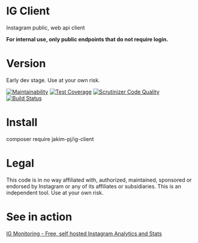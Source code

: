 # IG Client
Instagram public, web api client

**For internal use, only public endpoints that do not require login.**

# Version
Early dev stage. Use at your own risk.

[![Maintainability](https://api.codeclimate.com/v1/badges/faf3d015a11bb1e572d5/maintainability)](https://codeclimate.com/github/jakim/ig-client/maintainability)
[![Test Coverage](https://api.codeclimate.com/v1/badges/faf3d015a11bb1e572d5/test_coverage)](https://codeclimate.com/github/jakim/ig-client/test_coverage)
[![Scrutinizer Code Quality](https://scrutinizer-ci.com/g/jakim/ig-client/badges/quality-score.png?b=master)](https://scrutinizer-ci.com/g/jakim/ig-client/?branch=master)
[![Build Status](https://travis-ci.org/jakim/ig-client.svg?branch=master)](https://travis-ci.org/jakim/ig-client)

# Install
composer require jakim-pj/ig-client
# Legal
This code is in no way affiliated with, authorized, maintained, sponsored or endorsed by Instagram or any of its affiliates or subsidiaries. This is an independent tool. Use at your own risk.

# See in action
[IG Monitoring - Free, self hosted Instagram Analytics and Stats](https://github.com/jakim/ig-monitoring)
